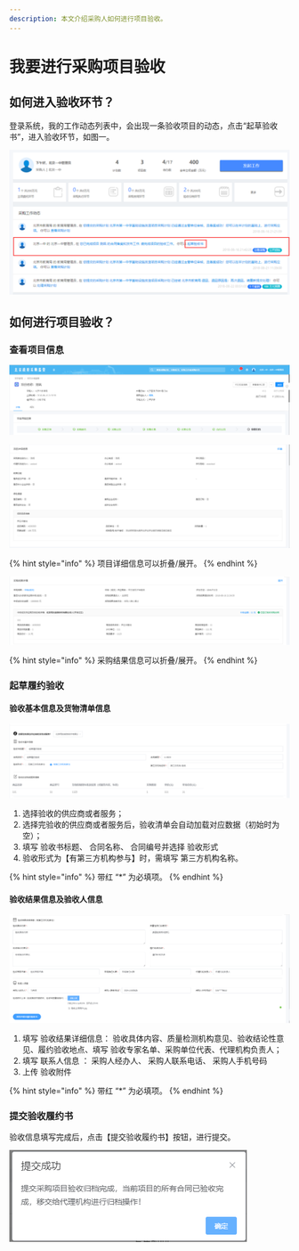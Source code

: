 ```yaml
---
description: 本文介绍采购人如何进行项目验收。
---
```


# 我要进行采购项目验收

## 如何进入验收环节？

登录系统，我的工作动态列表中，会出现一条验收项目的动态，点击“起草验收书”，进入验收环节，如图一。

![&#x56FE;&#x4E00;&#xFF1A;&#x8D77;&#x8349;&#x9A8C;&#x6536;&#x4E66;](.gitbook/assets/image.png)

## 如何进行项目验收？

### 查看项目信息

![&#x56FE;&#x4E8C;-1&#xFF1A;&#x9879;&#x76EE;&#x4FE1;&#x606F;](.gitbook/assets/image%20%286%29.png)

![&#x56FE;&#x4E8C;-2&#xFF1A;&#x9879;&#x76EE;&#x8BE6;&#x7EC6;&#x4FE1;&#x606F;](.gitbook/assets/image%20%2817%29.png)

{% hint style="info" %}
项目详细信息可以折叠/展开。
{% endhint %}

![&#x56FE;&#x4E8C;-3&#xFF1A;&#x91C7;&#x8D2D;&#x7ED3;&#x679C;&#x4FE1;&#x606F;](.gitbook/assets/image%20%2841%29.png)

{% hint style="info" %}
采购结果信息可以折叠/展开。
{% endhint %}

###  起草履约验收

#### 验收基本信息及货物清单信息

![&#x56FE;&#x4E09;-1&#xFF1A;&#x9A8C;&#x6536;&#x57FA;&#x672C;&#x4FE1;&#x606F;](.gitbook/assets/image%20%283%29.png)

1. 选择验收的供应商或者服务；
2. 选择完验收的供应商或者服务后，验收清单会自动加载对应数据（初始时为空）；
3. 填写 验收书标题、 合同名称、 合同编号并选择 验收形式
4. 验收形式为【有第三方机构参与】时，需填写  第三方机构名称。

{% hint style="info" %}
带红 “\*” 为必填项。
{% endhint %}

#### 验收结果信息及验收人信息

![&#x56FE;&#x4E09;-2&#xFF1A;&#x9A8C;&#x6536;&#x7ED3;&#x679C;&#x4FE1;&#x606F;](.gitbook/assets/image%20%289%29.png)

1. 填写 验收结果详细信息： 验收具体内容、质量检测机构意见、验收结论性意见、履约验收地点、填写 验收专家名单、采购单位代表、代理机构负责人；
2. 填写  联系人信息 ： 采购人经办人、 采购人联系电话、 采购人手机号码
3. 上传  验收附件

{% hint style="info" %}
带红 “\*” 为必填项。
{% endhint %}

### 提交验收履约书

验收信息填写完成后，点击【提交验收履约书】按钮，进行提交。

![&#x56FE;&#x56DB;&#xFF1A;&#x63D0;&#x4EA4;&#x9A8C;&#x6536;&#x5C65;&#x7EA6;&#x4E66;](.gitbook/assets/image%20%285%29.png)

